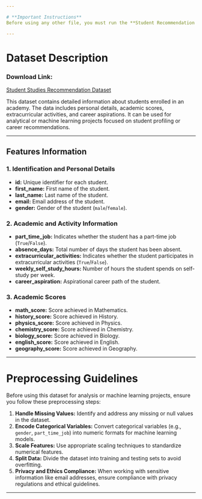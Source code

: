 ```yaml
---

# **Important Instructions**
Before using any other file, you must run the **Student Recommendation Notebook** to generate the `model.pkl` and `scaler.pkl` files.  

---
```


# **Dataset Description**

### **Download Link:**  
[Student Studies Recommendation Dataset](https://www.kaggle.com/datasets/noorsaeed/student-studeis-recommendation)  

This dataset contains detailed information about students enrolled in an academy. The data includes personal details, academic scores, extracurricular activities, and career aspirations. It can be used for analytical or machine learning projects focused on student profiling or career recommendations.  

---

## **Features Information**  

### **1. Identification and Personal Details**
- **id:** Unique identifier for each student.  
- **first_name:** First name of the student.  
- **last_name:** Last name of the student.  
- **email:** Email address of the student.  
- **gender:** Gender of the student (`male`/`female`).  

### **2. Academic and Activity Information**
- **part_time_job:** Indicates whether the student has a part-time job (`True`/`False`).  
- **absence_days:** Total number of days the student has been absent.  
- **extracurricular_activities:** Indicates whether the student participates in extracurricular activities (`True`/`False`).  
- **weekly_self_study_hours:** Number of hours the student spends on self-study per week.  
- **career_aspiration:** Aspirational career path of the student.  

### **3. Academic Scores**
- **math_score:** Score achieved in Mathematics.  
- **history_score:** Score achieved in History.  
- **physics_score:** Score achieved in Physics.  
- **chemistry_score:** Score achieved in Chemistry.  
- **biology_score:** Score achieved in Biology.  
- **english_score:** Score achieved in English.  
- **geography_score:** Score achieved in Geography.  

---

# **Preprocessing Guidelines**

Before using this dataset for analysis or machine learning projects, ensure you follow these preprocessing steps:  

1. **Handle Missing Values:** Identify and address any missing or null values in the dataset.  
2. **Encode Categorical Variables:** Convert categorical variables (e.g., `gender`, `part_time_job`) into numeric formats for machine learning models.  
3. **Scale Features:** Use appropriate scaling techniques to standardize numerical features.  
4. **Split Data:** Divide the dataset into training and testing sets to avoid overfitting.  
5. **Privacy and Ethics Compliance:** When working with sensitive information like email addresses, ensure compliance with privacy regulations and ethical guidelines.  

---


